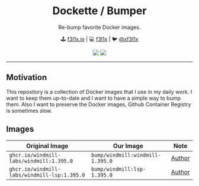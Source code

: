 <h1 align=center>Dockette / Bumper</h1>

<p align=center>
   Re-bump favorite Docker images.
</p>

<p align=center>
🕹 <a href="https://f3l1x.io">f3l1x.io</a> | 💻 <a href="https://github.com/f3l1x">f3l1x</a> | 🐦 <a href="https://twitter.com/xf3l1x">@xf3l1x</a>
</p>

<p align=center>
  <a href="https://bit.ly/ctteg"><img src="https://badgen.net/badge/support/gitter/cyan"></a>
  <a href="https://github.com/sponsors/f3l1x"><img src="https://badgen.net/badge/sponsor/donations/F96854"></a>
</p>

------

## Motivation

This repository is a collection of Docker images that I use in my daily work. I want to keep them up-to-date and I want to have a simple way to bump them. Also I want to preserve the Docker images, Github Container Registry is sometimes slow.

## Images

| Original Image | Our Image | Note |
|----------------|-----------|------|
| `ghcr.io/windmill-labs/windmill:1.395.0` | `bump/windmill:windmill-1.395.0` | [Author](https://github.com/windmill-labs/windmill) |
| `ghcr.io/windmill-labs/windmill-lsp:1.395.0` | `bump/windmill:lsp-1.395.0` | [Author](https://github.com/windmill-labs/windmill) |
